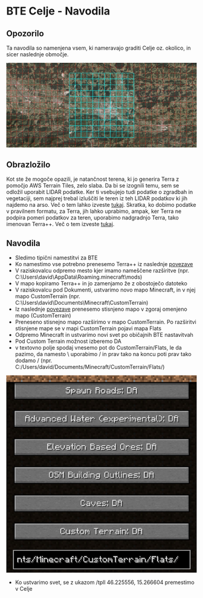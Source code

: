 BTE Celje - Navodila
====================

Opozorilo
---------

Ta navodila so namenjena vsem, ki nameravajo graditi Celje oz. okolico, in sicer naslednje območje.

![Območje gradnje](map.jpg)

Obrazložilo
-----------

Kot ste že mogoče opazili, je natančnost terena, ki jo generira Terra z pomočjo AWS Terrain Tiles, zelo slaba. Da bi se izognili temu, sem se odložil uporabit LIDAR podatke. Ker ti vsebujejo tudi podatke o zgradbah in vegetaciji, sem najprej trebal izluščiti le teren iz teh LIDAR podatkov ki jih najdemo na arso. Več o tem lahko izveste [tukaj](https://github.com/DavixDevelop/TerraLidar). Skratka, ko dobimo podatke v pravilnem formatu, za Terra, jih lahko uprabimo, ampak, ker Terra ne podpira pomeri podatkov za teren, uporabimo nadgradnjo Terra, tako imenovan Terra++. Več o tem izveste [tukaj](https://github.com/bitbyte2015/terraplusplus).

Navodila
--------

- Sledimo tipični namestitvi za BTE
- Ko namestimo vse potrebno prenesemo Terra++ iz naslednje [povezave](https://github.com/bitbyte2015/terraplusplus/releases)
- V raziskovalcu odpremo mesto kjer imamo nameščene razširitve (npr. C:\Users\david\AppData\Roaming\.minecraft\mods)
- V mapo kopiramo Terra++ in jo zamenjamo že z obostoječo datoteko
- V raziskovalcu pod Dokumenti, ustvarimo novo mapo Minecraft, in v njej mapo CustomTerrain (npr. C:\Users\david\Documents\Minecraft\CustomTerrain)
- Iz naslednje [povezave](https://1drv.ms/u/s!ApjeN2QtEv53tLkNCeJsH0AkonG59w?e=rRyivr) prenesemo stisnjeno mapo v zgoraj omenjeno mapo (CustomTerrain)
- Preneseno stisnejno mapo razširimo v mapo CustomTerrain. Po razširitvi stisnjene mape se v mapi CustomTerrain pojavi mapa Flats
- Odpremo Minecraft in ustvarimo novi svet po običajnih BTE nastavitvah
- Pod Custom Terrain možnost izberemo DA
- v textovno polje spodaj vnesemo pot do CustomTerrain/Flats, le da pazimo, da namesto \ uporabimo / in prav tako na koncu poti prav tako dodamo / (npr. C:/Users/david/Documents/Minecraft/CustomTerrain/Flats/)

![Terra++ nastavitve](nastavitve.jpg)

- Ko ustvarimo svet, se z ukazom /tpll 46.225556, 15.266604 premestimo v Celje